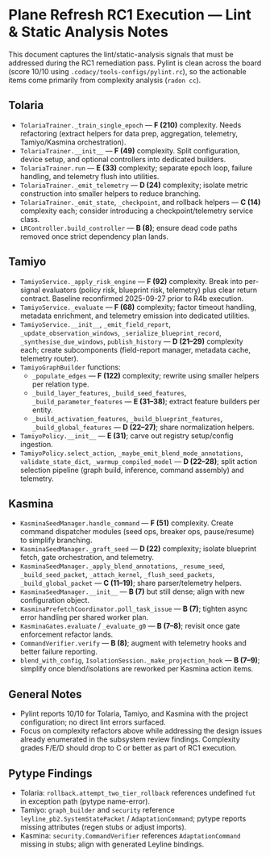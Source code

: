 # Plane Refresh RC1 Execution — Lint & Static Analysis Notes

This document captures the lint/static-analysis signals that must be addressed during the RC1 remediation pass. Pylint is clean across the board (score 10/10 using `.codacy/tools-configs/pylint.rc`), so the actionable items come primarily from complexity analysis (`radon cc`).

## Tolaria
- `TolariaTrainer._train_single_epoch` — **F (210)** complexity. Needs refactoring (extract helpers for data prep, aggregation, telemetry, Tamiyo/Kasmina orchestration).
- `TolariaTrainer.__init__` — **F (49)** complexity. Split configuration, device setup, and optional controllers into dedicated builders.
- `TolariaTrainer.run` — **E (33)** complexity; separate epoch loop, failure handling, and telemetry flush into utilities.
- `TolariaTrainer._emit_telemetry` — **D (24)** complexity; isolate metric construction into smaller helpers to reduce branching.
- `TolariaTrainer._emit_state`, `_checkpoint`, and rollback helpers — **C (14)** complexity each; consider introducing a checkpoint/telemetry service class.
- `LRController.build_controller` — **B (8)**; ensure dead code paths removed once strict dependency plan lands.

## Tamiyo
- `TamiyoService._apply_risk_engine` — **F (92)** complexity. Break into per-signal evaluators (policy risk, blueprint risk, telemetry) plus clear return contract. Baseline reconfirmed 2025-09-27 prior to R4b execution.
- `TamiyoService._evaluate` — **F (68)** complexity; factor timeout handling, metadata enrichment, and telemetry emission into dedicated utilities.
- `TamiyoService.__init__`, `_emit_field_report`, `_update_observation_windows`, `_serialize_blueprint_record`, `_synthesise_due_windows`, `publish_history` — **D (21–29)** complexity each; create subcomponents (field-report manager, metadata cache, telemetry router).
- `TamiyoGraphBuilder` functions:
  - `_populate_edges` — **F (122)** complexity; rewrite using smaller helpers per relation type.
  - `_build_layer_features`, `_build_seed_features`, `_build_parameter_features` — **E (31–38)**; extract feature builders per entity.
  - `_build_activation_features`, `_build_blueprint_features`, `_build_global_features` — **D (22–27)**; share normalization helpers.
- `TamiyoPolicy.__init__` — **E (31)**; carve out registry setup/config ingestion.
- `TamiyoPolicy.select_action`, `_maybe_emit_blend_mode_annotations`, `validate_state_dict`, `_warmup_compiled_model` — **D (22–28)**; split action selection pipeline (graph build, inference, command assembly) and telemetry.

## Kasmina
- `KasminaSeedManager.handle_command` — **F (51)** complexity. Create command dispatcher modules (seed ops, breaker ops, pause/resume) to simplify branching.
- `KasminaSeedManager._graft_seed` — **D (22)** complexity; isolate blueprint fetch, gate orchestration, and telemetry.
- `KasminaSeedManager._apply_blend_annotations`, `_resume_seed`, `_build_seed_packet`, `_attach_kernel`, `_flush_seed_packets`, `_build_global_packet` — **C (11–19)**; share parser/telemetry helpers.
- `KasminaSeedManager.__init__` — **B (7)** but still dense; align with new configuration object.
- `KasminaPrefetchCoordinator.poll_task_issue` — **B (7)**; tighten async error handling per shared worker plan.
- `KasminaGates.evaluate` / `_evaluate_g0` — **B (7–8)**; revisit once gate enforcement refactor lands.
- `CommandVerifier.verify` — **B (8)**; augment with telemetry hooks and better failure reporting.
- `blend_with_config`, `IsolationSession._make_projection_hook` — **B (7–9)**; simplify once blend/isolations are reworked per Kasmina action items.

## General Notes
- Pylint reports 10/10 for Tolaria, Tamiyo, and Kasmina with the project configuration; no direct lint errors surfaced.
- Focus on complexity refactors above while addressing the design issues already enumerated in the subsystem review findings. Complexity grades F/E/D should drop to C or better as part of RC1 execution.

## Pytype Findings
- Tolaria: `rollback.attempt_two_tier_rollback` references undefined `fut` in exception path (pytype name-error).
- Tamiyo: `graph_builder` and `security` reference `leyline_pb2.SystemStatePacket` / `AdaptationCommand`; pytype reports missing attributes (regen stubs or adjust imports).
- Kasmina: `security.CommandVerifier` references `AdaptationCommand` missing in stubs; align with generated Leyline bindings.
